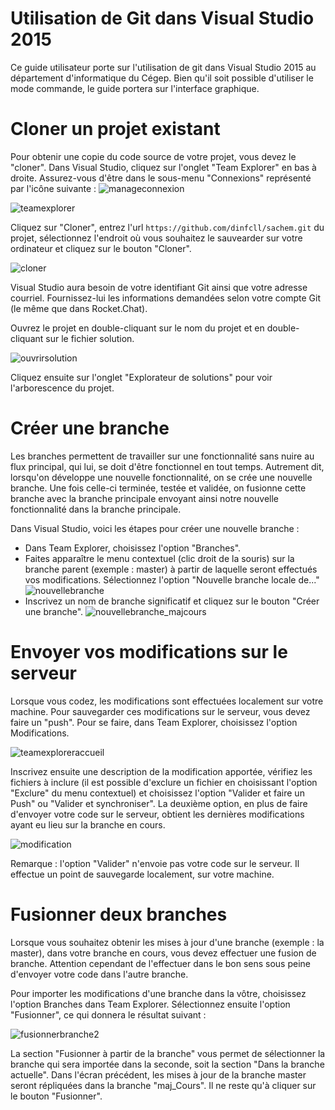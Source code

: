# Utilisation de Git dans Visual Studio 2015
Ce guide utilisateur porte sur l'utilisation de git dans Visual Studio 2015 au département d'informatique du Cégep. Bien qu'il soit possible d'utiliser le mode commande, le guide portera sur l'interface graphique.

# Cloner un projet existant
Pour obtenir une copie du code source de votre projet, vous devez le "cloner". Dans Visual Studio, cliquez sur l'onglet "Team Explorer" en bas à droite. Assurez-vous d'être dans le sous-menu "Connexions" représenté par l'icône suivante : ![manageconnexion](sachem/_Contribute/wiki/manageconnexion.png)

![teamexplorer](sachem/_Contribute/wiki/teamexplorer.png)

Cliquez sur "Cloner", entrez l'url `https://github.com/dinfcll/sachem.git` du projet, sélectionnez l'endroit où vous souhaitez le sauvearder sur votre ordinateur et cliquez sur le bouton "Cloner".

![cloner](sachem/_Contribute/wiki/Capture.PNG)

Visual Studio aura besoin de votre identifiant Git ainsi que votre adresse courriel. Fournissez-lui les informations demandées selon votre compte Git (le même que dans Rocket.Chat).

Ouvrez le projet en double-cliquant sur le nom du projet et en double-cliquant sur le fichier solution.

![ouvrirsolution](sachem/_Contribute/wiki/ouvrirsolution.png)

Cliquez ensuite sur l'onglet "Explorateur de solutions" pour voir l'arborescence du projet.


# Créer une branche
Les branches permettent de travailler sur une fonctionnalité sans nuire au flux principal, qui lui, se doit d'être fonctionnel en tout temps. Autrement dit, lorsqu'on développe une nouvelle fonctionnalité, on se crée une nouvelle branche. Une fois celle-ci terminée, testée et validée, on fusionne cette branche avec la branche principale envoyant ainsi notre nouvelle fonctionnalité dans la branche principale.

Dans Visual Studio, voici les étapes pour créer une nouvelle branche :
  - Dans Team Explorer, choisissez l'option "Branches".
  - Faites apparaître le menu contextuel (clic droit de la souris) sur la branche parent (exemple : master) à partir de laquelle seront effectués vos modifications. Sélectionnez l'option "Nouvelle branche locale de..."
![nouvellebranche](sachem/_Contribute/wiki/nouvellebranche.png)
  - Inscrivez un nom de branche significatif et cliquez sur le bouton "Créer une branche".
![nouvellebranche_majcours](sachem/_Contribute/wiki/nouvellebranche_majcours.png)


# Envoyer vos modifications sur le serveur
Lorsque vous codez, les modifications sont effectuées localement sur votre machine. Pour sauvegarder ces modifications sur le serveur, vous devez faire un "push". Pour se faire, dans Team Explorer, choisissez l'option Modifications.

![teamexploreraccueil](sachem/_Contribute/wiki/teamexploreraccueil.png)

Inscrivez ensuite une description de la modification apportée, vérifiez les fichiers à inclure (il est possible d'exclure un fichier en choisissant l'option "Exclure" du menu contextuel) et choisissez l'option "Valider et faire un Push" ou "Valider et synchroniser". La deuxième option, en plus de faire d'envoyer votre code sur le serveur, obtient les dernières modifications ayant eu lieu sur la branche en cours.

![modification](sachem/_Contribute/wiki/modification.png)

Remarque : l'option "Valider" n'envoie pas votre code sur le serveur. Il effectue un point de sauvegarde localement, sur votre machine.



# Fusionner deux branches
Lorsque vous souhaitez obtenir les mises à jour d'une branche (exemple : la master), dans votre branche en cours, vous devez effectuer une fusion de branche. Attention cependant de l'effectuer dans le bon sens sous peine d'envoyer votre code dans l'autre branche.

Pour importer les modifications d'une branche dans la vôtre, choisissez l'option Branches dans Team Explorer. Sélectionnez ensuite l'option "Fusionner", ce qui donnera le résultat suivant :

![fusionnerbranche2](sachem/_Contribute/wiki/fusionbranche_etape2.png)

La section "Fusionner à partir de la branche" vous permet de sélectionner la branche qui sera importée dans la seconde, soit la section "Dans la branche actuelle". Dans l'écran précédent, les mises à jour de la branche master seront répliquées dans la branche "maj_Cours". Il ne reste qu'à cliquer sur le bouton "Fusionner".